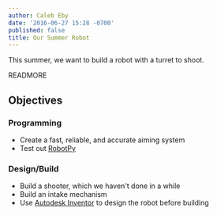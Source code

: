 ```yaml
---
author: Caleb Eby
date: '2016-06-27 15:28 -0700'
published: false
title: Our Summer Robot
---
```

This summer, we want to build a robot with a turret to shoot.

READMORE

## Objectives

### Programming
- Create a fast, reliable, and accurate aiming system
- Test out [RobotPy](https://robotpy.github.io/)

### Design/Build
- Build a shooter, which we haven't done in a while
- Build an intake mechanism
- Use [Autodesk Inventor](http://www.autodesk.com/products/inventor/overview) to design the robot before building
